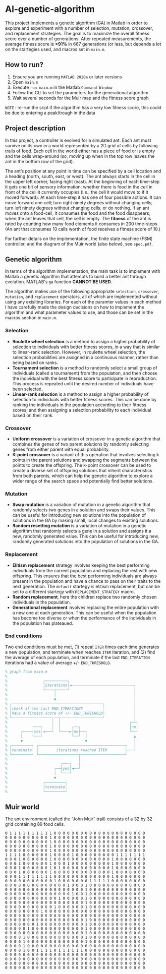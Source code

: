 # AI-genetic-algorithm
This project implements a genetic algorithm (GA) in Matlab in order to explore and experiment with a number of selection, mutation, crossover, and replacement strategies. The goal is to maximize the overall fitness score over a number of generations. After repeated measurements, the average fitness score is **>91%** in 667 generations (or less, but depends a lot on the startegies used, and macros set in `main.m`. 

## How to run?
1. Ensure you are running `MATLAB 2020a` or later versions
2. Open `main.m`
3. Execute `run main.m` in the Matlab `Command Window`
4. Follow the CLI to set the parameters for the generational algorithm
5. Wait several seconds for the Muir map and the fitness score graph

`NOTE:` re-run the sript if the algorithm has a very low fitness score, this could be due to entering a peak/trough in the data

## Project description
In this project, a controller is evolved for a simulated ant. Each ant must survive on its own in a world represented by a 2D grid of cells by following trails of food. Each cell in the world either has a piece of food or is empty and the cells wrap-around (so, moving up when in the top row leaves the ant in the bottom row of the grid).

The ant’s position at any point in time can be specified by a cell location and a heading (north, south, east, or west). The ant always starts in the cell in the upper left corner, facing right (east). At the beginning of each time-step it gets one bit of sensory information: whether there is food in the cell in front of the cell it currently occupies (i.e., the cell it would move to if it moved forward). At each time-step it has one of four possible actions. It can move forward one cell; turn right ninety degrees without changing cells; turn left ninety degrees without changing cells; or do nothing. If an ant moves onto a food-cell, it consumes the food and the food disappears; when the ant leaves that cell, the cell is empty. The **fitness** of the ant is rated by counting how many food elements it consumes in 200 time-steps. (An ant that consumes 10 cells worth of food receives a fitness score of 10.)

For further details on the implementation, the finite state machine (FSM) controller, and the diagram of the Muir world (also below), see `spec.pdf`.

## Genetic algorithm
In terms of the algorithm implementation, the main task is to implement with Matlab a genetic algorithm that attempts to build a better ant through evolution. MATLAB's `ga` function **CANNOT BE USED**. 

The algorithm makes use of the following appropriate `selection`, `crossover`, `mutation`, and `replacement` operators, all of which are implemented without using any exisiting libraries. For each of the paramter values in each method I have carefully made the design decisions on how to implement the algorithm and what parameter values to use, and those can be set in the macros section in `main.m`.

### Selection
- **Roulette wheel selection** is a method to assign a higher probability of selection to
        individuals with better fitness scores, in a way that is similar
        to linear-rank selection. However, in roulette wheel selection,
        the selection probabilities are assigned in a continuous manner,
        rather than being based on ranks.
- **Tournament selection** is a method to
        randomly select a small group of individuals (called a
        tournament) from the population, and then choose the individual
        with the best fitness score to participate in reproduction. This
        process is repeated until the desired number of individuals have
        been selected.
- **Linear-rank selection** is a method to assign a higher probability of selection to individuals with
        better fitness scores. This can be done by ranking the
        individuals in the population according to their fitness scores,
        and then assigning a selection probability to each individual
        based on their rank.
 
 ### Crossover
- **Uniform crossover** is a variation of crossover in a genetic
        algorithm that combines the genes of two parent solutions
        by randomly selecting genes from either parent with equal
        probability.
- **K-point crossover** is a variant of this operation that
        involves selecting k points in the parent solutions and swapping
        the segments between the points to create the offspring.
        The k-point crossover can be used to create a diverse set of
        offspring solutions that inherit characteristics from both
        parents, which can help the genetic algorithm to explore a
        wider range of the search space and potentially find better
        solutions.

### Mutation
- **Swap mutation** is a variation of mutation in a genetic algorithm
        that randomly selects two genes in a solution and swaps
        their values. This can be useful for introducing new solutions
        into the population of solutions in the GA by making small,
        local changes to existing solutions.
- **Random resetting mutation** is a variation of mutation in a genetic
        algorithm that randomly selects a gene in a solution and
        assigns it a new, randomly generated value. This can be useful
        for introducing new, randomly generated solutions into the
        population of solutions in the GA.


### Replacement
- **Elitism replacement** strategy involves keeping the best performing individuals from
    the current population and replacing the rest with new offspring.
    This ensures that the best performing individuals are always present
    in the population and have a chance to pass on their traits to the
    next generation. The `default` startegy is elitism replacement, but can be set to a different startegy with `REPLACEMENT_STRATEGY` macro.
- **Random replacement**, here the children replace two randomly chosen individuals in the population.
- **Generational replacement** involves replacing the entire population with a new one 
    at each generation. This can be useful when the population has become 
    too diverse or when the performance of the individuals in the 
    population has plateaued.

### End conditions 
Two end conditions must be met, (1) repeat `ITER` times each time generates a new population, and terminate when reaches `ITER` iteration, and (2)  find the average of each population, and terminate if the last `END_ITERATION` iterations had a value of average +/- `END_THRESHOLD`.

```matlab
% graph from main.m
%
%                ┌──────────┐
%                │iterations│◄────────────────────────────┐
%                └────┬─────┘                             │
%                     │                                   │
%                     ▼                                   │
% ┌─────────────────────────────────────────┐             │
% │check if the last END_ITERATIONS         │             │
% │have a fitness score of +/- END_THRESHOLD│             │
% └──────────────────┬──┬───────────────────┘             │
%                    │  │                               ┌─┴┐
%           ┌───┐    │  │     ┌──┐                      │no│
%      ┌────┤yes│◄───┘  └────►│no├──┐                   └──┘
%      │    └───┘             └──┘  │                     ▲
%      ▼                            ▼                     │
% ┌─────────┐ ┌───────────────────────────────────────┐   │
% │terminate│ │        iterations reached ITER        ├───┘
% └─────────┘ └──────────────────┬────────────────────┘
%                                │
%                        ┌───┐   │
%                     ┌──┤yes│◄──┘
%                     │  └───┘
%                     ▼
%                ┌─────────┐
%                │terminate│
%                └─────────┘
```
## Muir world
The ant environment (called the “John Muir” trail)  consists of a 32 by 32 grid containing 89 food cells. 

```
0 1 1 1 1 1 1 1 1 1 1 0 0 0 0 0 0 0 0 0 0 0 0 0 0 0 0 0 0 0 0 0
0 0 0 0 0 0 0 0 0 0 1 0 0 0 0 0 0 0 0 0 0 0 0 0 0 0 0 0 0 0 0 0
0 0 0 0 0 0 0 0 0 0 1 0 0 0 0 0 0 0 0 0 0 0 0 0 0 0 0 0 0 0 0 0
0 0 0 0 0 0 0 0 0 0 1 0 0 0 0 0 0 0 0 0 0 0 0 0 0 0 0 0 0 0 0 0
0 0 0 0 0 0 0 0 0 0 1 0 0 0 0 0 0 0 0 0 0 0 0 0 0 0 0 0 0 0 0 0
1 1 1 1 0 0 0 0 0 0 1 0 0 0 0 1 0 0 0 0 0 0 0 0 0 1 1 1 1 1 1 1
0 0 0 1 0 0 0 0 0 0 1 0 0 0 0 0 0 0 0 0 0 0 0 0 1 0 0 0 0 0 0 0
0 0 0 1 0 0 0 0 0 0 1 0 0 0 1 0 0 0 0 0 0 0 0 0 1 0 0 0 0 0 0 0
0 0 0 1 0 0 0 0 0 0 1 0 1 0 0 0 0 0 0 0 0 0 0 0 1 0 0 0 0 0 0 0
0 0 0 1 0 0 0 0 0 0 1 0 0 0 0 0 0 0 0 0 0 0 0 0 1 0 0 0 0 0 0 0
0 0 0 1 1 1 1 1 1 1 1 0 0 0 0 0 0 0 0 0 0 0 0 0 1 0 0 0 0 0 0 0
0 0 0 0 0 0 0 0 0 0 0 1 0 0 0 0 0 0 0 1 1 1 1 1 0 0 0 0 0 0 0 0
0 0 0 0 0 0 0 0 0 0 0 0 0 0 1 0 0 0 1 0 0 0 0 0 0 0 0 0 0 0 0 0
0 0 0 0 0 0 0 0 0 0 0 0 0 0 0 0 0 0 1 0 0 0 0 0 0 0 0 0 0 0 0 0
0 0 0 0 0 0 0 0 0 0 0 0 0 0 0 1 0 0 1 0 0 0 0 0 0 0 0 0 0 0 0 0
0 0 0 0 0 0 0 0 0 0 0 0 1 0 0 0 0 0 1 0 0 0 0 0 0 0 0 0 0 0 0 0
0 0 0 0 0 0 0 0 0 0 0 0 0 0 0 0 0 0 1 0 0 0 0 0 0 0 0 0 0 0 0 0
0 0 0 0 0 0 0 0 0 0 0 1 0 0 0 0 0 0 1 0 0 0 0 0 0 0 0 0 0 0 0 0
0 0 0 0 0 0 0 0 1 0 0 0 0 0 0 0 0 0 0 0 0 0 0 0 0 0 0 0 0 0 0 0
0 0 0 0 0 0 0 0 0 0 0 0 0 0 0 0 0 0 0 0 0 0 0 0 0 0 0 0 0 0 0 0
0 0 0 0 0 0 0 0 0 0 0 0 0 0 0 0 0 0 1 0 0 0 0 0 0 0 0 0 0 0 0 0
0 0 0 0 0 0 0 1 0 0 0 0 0 0 0 0 0 0 1 0 0 0 0 0 0 0 0 0 0 0 0 0
0 0 0 0 0 1 0 0 0 0 0 0 0 0 0 0 0 0 1 0 0 0 0 0 0 0 0 0 0 0 0 0
0 0 0 0 0 0 0 0 0 0 0 0 0 0 0 0 0 0 1 0 0 0 0 0 0 0 0 0 0 0 0 0
0 0 0 0 1 0 0 0 0 0 0 0 0 0 0 0 0 0 1 0 0 0 0 0 0 0 0 0 0 0 0 0
0 0 0 0 1 0 0 0 0 0 0 0 0 0 0 0 0 0 1 0 0 0 0 0 0 0 0 0 0 0 0 0
0 0 0 0 1 0 0 0 0 0 0 0 0 0 0 0 0 0 0 0 0 0 0 0 0 0 0 0 0 0 0 0
0 0 0 0 1 0 0 1 1 1 1 0 1 1 1 1 1 1 0 0 0 0 0 0 0 0 0 0 0 0 0 0
0 0 0 0 0 0 0 0 0 0 0 0 0 0 0 0 0 0 0 0 0 0 0 0 0 0 0 0 0 0 0 0
0 0 0 0 0 0 0 0 0 0 0 0 0 0 0 0 0 0 0 0 0 0 0 0 0 0 0 0 0 0 0 0
0 0 0 0 0 0 0 0 0 0 0 0 0 0 0 0 0 0 0 0 0 0 0 0 0 0 0 0 0 0 0 0
0 0 0 0 0 0 0 0 0 0 0 0 0 0 0 0 0 0 0 0 0 0 0 0 0 0 0 0 0 0 0 0
```
